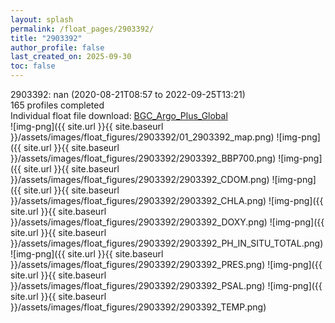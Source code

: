 ```yaml
---
layout: splash
permalink: /float_pages/2903392/
title: "2903392"
author_profile: false
last_created_on: 2025-09-30
toc: false
---
```

 
2903392: nan (2020-08-21T08:57 to 2022-09-25T13:21)\
165 profiles completed\
Individual float file download: [BGC_Argo_Plus_Global](https://ftp.soest.hawaii.edu/bgc_argo_plus/Individual_Floats/outliers_removed/2903392_Sprof_processed.nc)\
![img-png]({{ site.url }}{{ site.baseurl }}/assets/images/float_figures/2903392/01_2903392_map.png)
![img-png]({{ site.url }}{{ site.baseurl }}/assets/images/float_figures/2903392/2903392_BBP700.png)
![img-png]({{ site.url }}{{ site.baseurl }}/assets/images/float_figures/2903392/2903392_CDOM.png)
![img-png]({{ site.url }}{{ site.baseurl }}/assets/images/float_figures/2903392/2903392_CHLA.png)
![img-png]({{ site.url }}{{ site.baseurl }}/assets/images/float_figures/2903392/2903392_DOXY.png)
![img-png]({{ site.url }}{{ site.baseurl }}/assets/images/float_figures/2903392/2903392_PH_IN_SITU_TOTAL.png)
![img-png]({{ site.url }}{{ site.baseurl }}/assets/images/float_figures/2903392/2903392_PRES.png)
![img-png]({{ site.url }}{{ site.baseurl }}/assets/images/float_figures/2903392/2903392_PSAL.png)
![img-png]({{ site.url }}{{ site.baseurl }}/assets/images/float_figures/2903392/2903392_TEMP.png)
